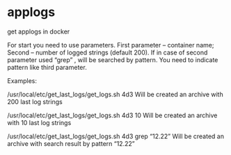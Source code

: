 # applogs
get applogs in docker


For start you need to use parameters.
First parameter – container name;
Second – number of logged strings (default 200). If in case of second parameter used “grep” , will be searched by pattern. You need to indicate pattern like third parameter.

Examples:

/usr/local/etc/get_last_logs/get_logs.sh 4d3
Will be created an archive with 200 last log strings

/usr/local/etc/get_last_logs/get_logs.sh 4d3 10
Will be created an archive with 10 last log strings

/usr/local/etc/get_last_logs/get_logs.sh 4d3 grep “12.22”
Will be created an archive with search result by pattern “12.22”
